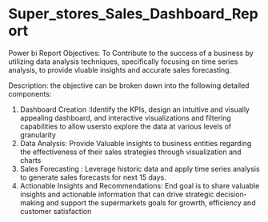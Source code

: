 # Super_stores_Sales_Dashboard_Report
Power bi Report
Objectives: To Contribute to the success of a business by utilizing data analysis techniques, specifically focusing on time series analysis, to provide vluable insights and accurate sales forecasting.

Description: the objective can be broken down into the following detailed components:
1. Dashboard Creation :Identify the KPIs, design an intuitive and visually appealing dashboard, and interactive visualizations and filtering capabilities to allow usersto explore the data at various levels of granularity
2. Data Analysis: Provide Valuable insights to business entities regarding the effectiveness of their sales strategies through visualization and charts
3. Sales Forecasting : Leverage historic data and apply time series analysis to generate sales forecasts for next 15 days.
4. Actionable Insights and Recommendations: End goal is to share valuable insights and actionable information that can drive strategic decision-making and support the supermarkets goals for growrth, efficiency and customer satisfaction
